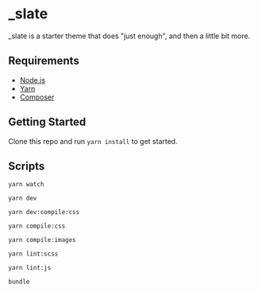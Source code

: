 # _slate

_slate is a starter theme that does "just enough", and then a little bit more.

## Requirements 

* [Node.js](https://nodejs.org/en/)
* [Yarn](https://classic.yarnpkg.com/en/docs/install/)
* [Composer](https://getcomposer.org/download/)

## Getting Started

Clone this repo and run `yarn install` to get started.

## Scripts

`yarn watch` 

`yarn dev`

`yarn dev:compile:css`

`yarn compile:css`

`yarn compile:images`

`yarn lint:scss`

`yarn lint:js`

`bundle`